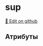 # sup
[:memo: Edit on github](https://github.com/tihonove/vscode-candy-sugar-extensions/edit/master/server/src/SugarElements/DefaultSugarElementInfos/LayoutElements/sup.ts)


## Атрибуты
